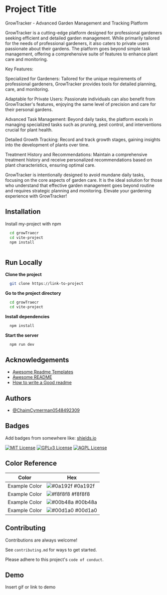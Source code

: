 
# Project Title

GrowTracker - Advanced Garden Management and Tracking Platform

GrowTracker is a cutting-edge platform designed for professional gardeners seeking efficient and detailed garden management. While primarily tailored for the needs of professional gardeners, it also caters to private users passionate about their gardens. The platform goes beyond simple task management, offering a comprehensive suite of features to enhance plant care and monitoring.

Key Features:

Specialized for Gardeners: Tailored for the unique requirements of professional gardeners, GrowTracker provides tools for detailed planning, care, and monitoring.

Adaptable for Private Users: Passionate individuals can also benefit from GrowTracker's features, enjoying the same level of precision and care for their personal gardens.

Advanced Task Management: Beyond daily tasks, the platform excels in managing specialized tasks such as pruning, pest control, and interventions crucial for plant health.

Detailed Growth Tracking: Record and track growth stages, gaining insights into the development of plants over time.

Treatment History and Recommendations: Maintain a comprehensive treatment history and receive personalized recommendations based on plant characteristics, ensuring optimal care.

GrowTracker is intentionally designed to avoid mundane daily tasks, focusing on the core aspects of garden care. It is the ideal solution for those who understand that effective garden management goes beyond routine and requires strategic planning and monitoring. Elevate your gardening experience with GrowTracker!








## Installation

Install my-project with npm

```bash
  cd growTraecr
  cd vite-project
  npm install 
  
```
    
## Run Locally

**Clone the project**

```bash
  git clone https://link-to-project
```

**Go to the project directory**

```bash
  cd growTraecr
  cd vite-project
```

**Install dependencies**

```bash
  npm install
```

**Start the server**

```bash
  npm run dev
```


## Acknowledgements

 - [Awesome Readme Templates](https://awesomeopensource.com/project/elangosundar/awesome-README-templates)
 - [Awesome README](https://github.com/matiassingers/awesome-readme)
 - [How to write a Good readme](https://bulldogjob.com/news/449-how-to-write-a-good-readme-for-your-github-project)


## Authors

- [@ChaimCymerman0548492309](https://github.com/ChaimCymerman0548492309)


## Badges

Add badges from somewhere like: [shields.io](https://shields.io/)

[![MIT License](https://img.shields.io/badge/License-MIT-green.svg)](https://choosealicense.com/licenses/mit/)
[![GPLv3 License](https://img.shields.io/badge/License-GPL%20v3-yellow.svg)](https://opensource.org/licenses/)
[![AGPL License](https://img.shields.io/badge/license-AGPL-blue.svg)](http://www.gnu.org/licenses/agpl-3.0)

## Color Reference

| Color             | Hex                                                                |
| ----------------- | ------------------------------------------------------------------ |
| Example Color | ![#0a192f](https://via.placeholder.com/10/0a192f?text=+) #0a192f |
| Example Color | ![#f8f8f8](https://via.placeholder.com/10/f8f8f8?text=+) #f8f8f8 |
| Example Color | ![#00b48a](https://via.placeholder.com/10/00b48a?text=+) #00b48a |
| Example Color | ![#00d1a0](https://via.placeholder.com/10/00b48a?text=+) #00d1a0 |


## Contributing

Contributions are always welcome!

See `contributing.md` for ways to get started.

Please adhere to this project's `code of conduct`.


## Demo

Insert gif or link to demo

